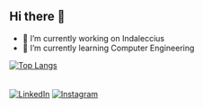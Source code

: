 ## Hi there 👋

- 🔭 I’m currently working on Indaleccius
- 🌱 I’m currently learning Computer Engineering

[![Top Langs](https://github-readme-stats.vercel.app/api/top-langs/?username=orioltorrent5&layout=compact&&langs_count=8&theme=dark&bg_color=0d1117&title_color=7C7C7B&icon_color=FFA07A&text_color=A9A9A9&border_color=4E4E4E)](https://github.com/anuraghazra/github-readme-stats)
<br>
<br>
<br>
[![LinkedIn](https://img.shields.io/badge/LinkedIn-OriolTorrent-0077B5?style=for-the-badge&logo=linkedin&logoColor=white&labelColor=101010)](https://www.linkedin.com/in/oriol-torrent-roura/)
[![Instagram](https://img.shields.io/badge/Instagram-@oriooltorrent-E4405F?style=for-the-badge&logo=instagram&logoColor=white&labelColor=101010)](https://instagram.com/oriooltorrent)



<!--
## 🌟 Github Stats
![stats](https://github-readme-stats.vercel.app/api?username=orioltorrent5)

![top_langs](https://github-readme-stats.vercel.app/api/top-langs/?username=orioltorrent5)

**orioltorrent5/orioltorrent5** is a ✨ _special_ ✨ repository because its `README.md` (this file) appears on your GitHub profile.

Here are some ideas to get you started:

- 🔭 I’m currently working on Indaleccius
- 🌱 I’m currently learning Cybersecurity
- 👯 I’m looking to collaborate on ...
- 🤔 I’m looking for help with ...
- 💬 Ask me about ...
- 📫 How to reach me: ...
- 😄 Pronouns: ...
- ⚡ Fun fact: ...
-->
